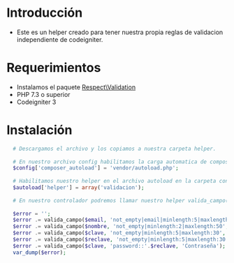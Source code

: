 # Introducción

- Este es un helper creado para tener nuestra propia reglas de validacion independiente de codeigniter.

# Requerimientos
- Instalamos el paquete [Respect\Validation](https://respect-validation.readthedocs.io/en/latest/installation/)
- PHP 7.3 o superior
- Codeigniter 3

# Instalación
```php
  # Descargamos el archivo y los copiamos a nuestra carpeta helper.
  
  # En nuestro archivo config habilitamos la carga automatica de composer:
  $config['composer_autoload'] = 'vendor/autoload.php';
  
  # Habilitamos nuestro helper en el archivo autoload en la carpeta config:
  $autoload['helper'] = array('validacion');
  
  # En nuestro controlador podremos llamar nuestro helper valida_campo(variable,reglas,nombre del campo):
  
  $error = '';
  $error .= valida_campo($email, 'not_empty|email|minlength:5|maxlength:80', 'Correo');
  $error .= valida_campo($nombre, 'not_empty|minlength:2|maxlength:50', 'Nombre');
  $error .= valida_campo($clave, 'not_empty|minlength:5|maxlength:30', 'Contraseña');
  $error .= valida_campo($reclave, 'not_empty|minlength:5|maxlength:30', 'Verificar contraseña');
  $error .= valida_campo($clave, 'password::'.$reclave, 'Contraseña');
  var_dump($error);
  
```
